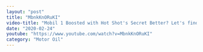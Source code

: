 ```yaml
---
layout: "post"
title: "MbnkKnORuKI"
video-title: "Mobil 1 Boosted with Hot Shot's Secret Better? Let's find out!"
date: "2020-02-24"
youtube: "https://www.youtube.com/watch?v=MbnkKnORuKI"
category: "Motor Oil"
---
```

<div class="space-y-1"></div>